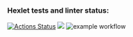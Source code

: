 ### Hexlet tests and linter status:

[![Actions Status](https://github.com/Egorzaa/frontend-project-lvl1/workflows/hexlet-check/badge.svg)](https://github.com/Egorzaa/frontend-project-lvl1/actions)
<a href="https://codeclimate.com/github/codeclimate/codeclimate/maintainability"><img src="https://api.codeclimate.com/v1/badges/a99a88d28ad37a79dbf6/maintainability" /></a>
![example workflow](https://github.com/Egorzaa/frontend-project-lvl1/actions/workflows/eslint-check.yml/badge.svg)
